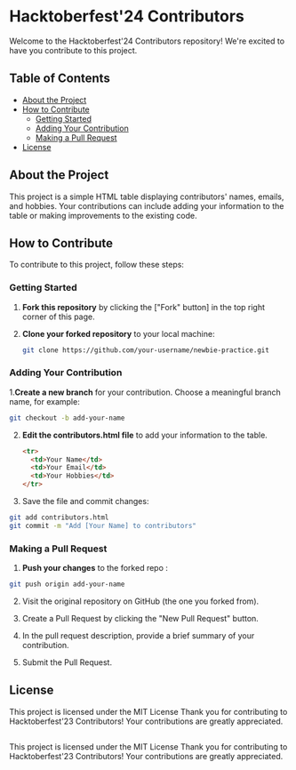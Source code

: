 # Hacktoberfest'24 Contributors

Welcome to the Hacktoberfest'24 Contributors repository! We're excited to have you contribute to this project.

## Table of Contents

- [About the Project](#about-the-project)
- [How to Contribute](#how-to-contribute)
  - [Getting Started](#getting-started)
  - [Adding Your Contribution](#adding-your-contribution)
  - [Making a Pull Request](#making-a-pull-request)
- [License](#license)

## About the Project

This project is a simple HTML table displaying contributors' names, emails, and hobbies. Your contributions can include adding your information to the table or making improvements to the existing code.

## How to Contribute

To contribute to this project, follow these steps:

### Getting Started

1. **Fork this repository** by clicking the ["Fork" button] in the top right corner of this page.

2. **Clone your forked repository** to your local machine:

   ```bash
   git clone https://github.com/your-username/newbie-practice.git

### Adding Your Contribution

1.**Create a new branch** for your contribution. Choose a meaningful branch name, for example:
  ```bash
  git checkout -b add-your-name
  ```

2. **Edit the contributors.html file** to add your information to the table.
   
   ```html
   <tr>
     <td>Your Name</td>
     <td>Your Email</td>
     <td>Your Hobbies</td>
   </tr>

3. Save the file and commit changes:
   
  ```bash
  git add contributors.html
  git commit -m "Add [Your Name] to contributors"
  ```
### Making a Pull Request

1. **Push your changes** to the forked repo :
  ```bash
  git push origin add-your-name
  ```
2. Visit the original repository on GitHub (the one you forked from).

3. Create a Pull Request by clicking the "New Pull Request" button.

4. In the pull request description, provide a brief summary of your contribution.

5. Submit the Pull Request.

## License
This project is licensed under the MIT License
Thank you for contributing to Hacktoberfest'23 Contributors! Your contributions are greatly appreciated.

## 
This project is licensed under the MIT License
Thank you for contributing to Hacktoberfest'23 Contributors! Your contributions are greatly appreciated.

